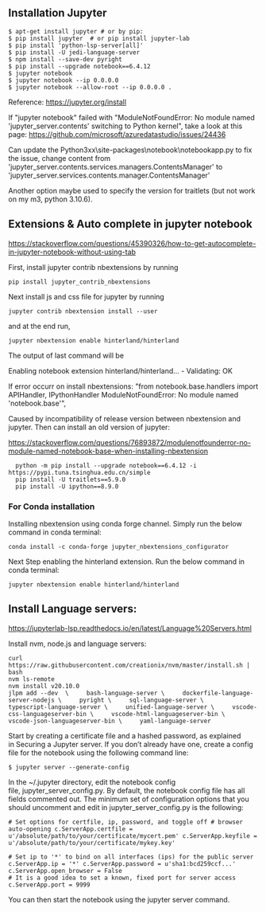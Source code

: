 
## Installation Jupyter
```
$ apt-get install jupyter # or by pip:
$ pip install jupyter  # or pip install jupyter-lab
$ pip install 'python-lsp-server[all]'
$ pip install -U jedi-language-server
$ npm install --save-dev pyright
$ pip install --upgrade notebook==6.4.12
$ jupyter notebook
$ jupyter notebook --ip 0.0.0.0
$ jupyter notebook --allow-root --ip 0.0.0.0 .
```

Reference:
https://jupyter.org/install

If "jupyter notebook" failed with "ModuleNotFoundError: No module named 'jupyter_server.contents' switching to Python kernel", take a look at this page:
https://github.com/microsoft/azuredatastudio/issues/24436

Can update the Python3xx\site-packages\notebook\notebookapp.py to fix the issue, change content from
'jupyter_server.contents.services.managers.ContentsManager'
to
'jupyter_server.services.contents.manager.ContentsManager'

Another option maybe used to specify the version for traitlets (but not work on my m3, python 3.10.6).

## Extensions & Auto complete in jupyter notebook

https://stackoverflow.com/questions/45390326/how-to-get-autocomplete-in-jupyter-notebook-without-using-tab

First, install jupyter contrib nbextensions by running

``` pip install jupyter_contrib_nbextensions ```

Next install js and css file for jupyter by running

``` jupyter contrib nbextension install --user ```

and at the end run,

``` jupyter nbextension enable hinterland/hinterland ```

The output of last command will be

Enabling notebook extension hinterland/hinterland...
      - Validating: OK

If error occurr on install nbextensions: "from notebook.base.handlers import APIHandler, IPythonHandler
ModuleNotFoundError: No module named 'notebook.base'",

Caused by incompatibility of release version between nbextension and jupyter. Then can install an old version of jupyter:

https://stackoverflow.com/questions/76893872/modulenotfounderror-no-module-named-notebook-base-when-installing-nbextension

``` shell
  python -m pip install --upgrade notebook==6.4.12 -i https://pypi.tuna.tsinghua.edu.cn/simple
  pip install -U traitlets==5.9.0
  pip install -U ipython==8.9.0
```


### For Conda installation
Installing nbextension using conda forge channel. Simply run the below command in conda terminal:

``` conda install -c conda-forge jupyter_nbextensions_configurator ```

Next Step enabling the hinterland extension. Run the below command in conda terminal:

``` jupyter nbextension enable hinterland/hinterland ```


## Install Language servers:
https://jupyterlab-lsp.readthedocs.io/en/latest/Language%20Servers.html

Install nvm, node.js and language servers:

``` shell
curl https://raw.githubusercontent.com/creationix/nvm/master/install.sh | bash
nvm ls-remote
nvm install v20.10.0
jlpm add --dev  \     bash-language-server \     dockerfile-language-server-nodejs \     pyright \     sql-language-server \     typescript-language-server \     unified-language-server \     vscode-css-languageserver-bin \     vscode-html-languageserver-bin \     vscode-json-languageserver-bin \     yaml-language-server
```


Start by creating a certificate file and a hashed password, as explained in Securing a Jupyter server.
If you don’t already have one, create a config file for the notebook using the following command line:

```shell
$ jupyter server --generate-config 
```

In the ~/.jupyter directory, edit the notebook config file, jupyter_server_config.py. By default, the notebook config file has all fields commented out. The minimum set of configuration options that you should uncomment and edit in jupyter_server_config.py is the following:

```
# Set options for certfile, ip, password, and toggle off # browser auto-opening c.ServerApp.certfile = u'/absolute/path/to/your/certificate/mycert.pem' c.ServerApp.keyfile = u'/absolute/path/to/your/certificate/mykey.key'

# Set ip to '*' to bind on all interfaces (ips) for the public server c.ServerApp.ip = '*' c.ServerApp.password = u'sha1:bcd259ccf...' c.ServerApp.open_browser = False 
# It is a good idea to set a known, fixed port for server access c.ServerApp.port = 9999 
```

You can then start the notebook using the jupyter server command.
